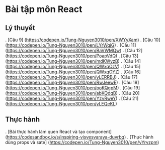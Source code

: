 # Bài tập môn React
## Lý thuyết
. [Câu 9] (https://codepen.io/Tung-Nguyen3010/pen/XWYyXam)
. [Câu 10] (https://codepen.io/Tung-Nguyen3010/pen/LYrWqjG)
. [Câu 11] (https://codepen.io/Tung-Nguyen3010/pen/BaVWMQw)
. [Câu 12] (https://codepen.io/Tung-Nguyen3010/pen/PoapVdQ)
. [Câu 13] (https://codepen.io/Tung-Nguyen3010/pen/mdKWvzB)
. [Câu 14] (https://codepen.io/Tung-Nguyen3010/pen/QWxqOzV)
. [Câu 15] (https://codepen.io/Tung-Nguyen3010/pen/QWxqOYZ)
. [Câu 16] (https://codepen.io/Tung-Nguyen3010/pen/yLERRBJ)
. [Câu 17] (https://codepen.io/Tung-Nguyen3010/pen/RwJeewE)
. [Câu 18] (https://codepen.io/Tung-Nguyen3010/pen/poKQgpM)
. [Câu 19] (https://codepen.io/Tung-Nguyen3010/pen/abKQdqB)
. [Câu 20] (https://codepen.io/Tung-Nguyen3010/pen/YzvRweY)
. [Câu 21] (https://codepen.io/Tung-Nguyen3010/pen/yLEQeKL)
## Thực hành
. [Bài thực hành làm quen React và tạo component] (https://codesandbox.io/s/inspiring-visvesvaraya-duvrbq)
. [Thực hành dùng props và sate] (https://codepen.io/Tung-Nguyen3010/pen/vYrvzpm)
